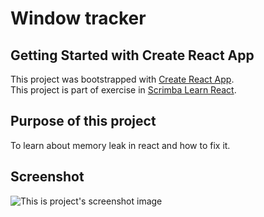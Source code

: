 # Window tracker

## Getting Started with Create React App

This project was bootstrapped with [Create React App](https://github.com/facebook/create-react-app).\
This project is part of exercise in [Scrimba Learn React](https://scrimba.com/learn/learnreact).

## Purpose of this project

To learn about memory leak in react and how to fix it.

## Screenshot
![This is project's screenshot image](https://i.ibb.co/Bt0QLZ5/734-D5101-3-B2-C-4-B6-D-B1-FB-492-A1860-C7-DE.jpg)